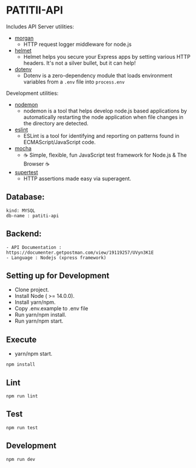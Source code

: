 # PATITII-API

Includes API Server utilities:

* [morgan](https://www.npmjs.com/package/morgan)
  * HTTP request logger middleware for node.js
* [helmet](https://www.npmjs.com/package/helmet)
  * Helmet helps you secure your Express apps by setting various HTTP headers. It's not a silver bullet, but it can help!
* [dotenv](https://www.npmjs.com/package/dotenv)
  * Dotenv is a zero-dependency module that loads environment variables from a `.env` file into `process.env`

Development utilities:

* [nodemon](https://www.npmjs.com/package/nodemon)
  * nodemon is a tool that helps develop node.js based applications by automatically restarting the node application when file changes in the directory are detected.
* [eslint](https://www.npmjs.com/package/eslint)
  * ESLint is a tool for identifying and reporting on patterns found in ECMAScript/JavaScript code.
* [mocha](https://www.npmjs.com/package/mocha)
  * ☕️ Simple, flexible, fun JavaScript test framework for Node.js & The Browser ☕️
* [supertest](https://www.npmjs.com/package/supertest)
  * HTTP assertions made easy via superagent.
## Database:
    kind: MYSQL
    db-name : patiti-api
## Backend:
    - API Documentation : https://documenter.getpostman.com/view/19119257/UVyn3K1E
    - Language : Nodejs (xpress framework)

## Setting up for Development

- Clone project.
- Install Node ( >= 14.0.0).
- Install yarn/npm.
- Copy .env.example to .env file
- Run yarn/npm install.
- Run yarn/npm start.

## Execute
- yarn/npm start.


```
npm install
```

## Lint

```
npm run lint
```

## Test

```
npm run test
```

## Development

```
npm run dev
```

